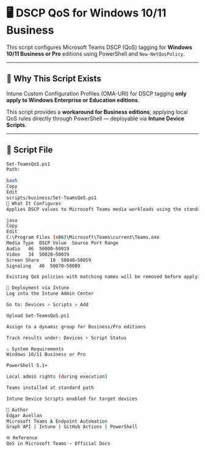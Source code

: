 # 🖥️ DSCP QoS for Windows 10/11 Business

This script configures Microsoft Teams DSCP (QoS) tagging for **Windows 10/11 Business or Pro** editions using PowerShell and `New-NetQosPolicy`.

---

## 🔧 Why This Script Exists

Intune Custom Configuration Profiles (OMA-URI) for DSCP tagging **only apply to Windows Enterprise or Education editions**.

This script provides a **workaround for Business editions**, applying local QoS rules directly through PowerShell — deployable via **Intune Device Scripts**.

---

## 📄 Script File

```bash
Set-TeamsQoS.ps1
Path:

bash
Copy
Edit
scripts/business/Set-TeamsQoS.ps1
🎯 What It Configures
Applies DSCP values to Microsoft Teams media workloads using the standard executable path:

java
Copy
Edit
C:\Program Files (x86)\Microsoft\Teams\current\Teams.exe
Media Type	DSCP Value	Source Port Range
Audio	46	50000–50019
Video	34	50020–50039
Screen Share	18	50040–50059
Signaling	40	50070–50089

Existing QoS policies with matching names will be removed before applying new ones.

🚀 Deployment via Intune
Log into the Intune Admin Center

Go to: Devices > Scripts > Add

Upload Set-TeamsQoS.ps1

Assign to a dynamic group for Business/Pro editions

Track results under: Devices > Script Status

⚠️ System Requirements
Windows 10/11 Business or Pro

PowerShell 5.1+

Local admin rights (during execution)

Teams installed at standard path

Intune Device Scripts enabled for target devices

🧠 Author
Edgar Avellan
Microsoft Teams & Endpoint Automation
Graph API | Intune | GitHub Actions | PowerShell

🌐 Reference
QoS in Microsoft Teams – Official Docs
